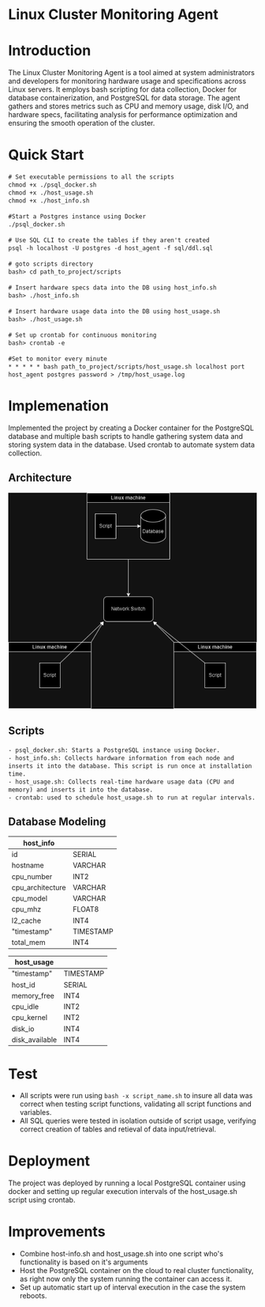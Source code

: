 # Linux Cluster Monitoring Agent

# Introduction
The Linux Cluster Monitoring Agent is a tool aimed at system administrators and developers for monitoring hardware usage and specifications across Linux servers. It employs bash scripting for data collection, Docker for database containerization, and PostgreSQL for data storage. The agent gathers and stores metrics such as CPU and memory usage, disk I/O, and hardware specs, facilitating analysis for performance optimization and ensuring the smooth operation of the cluster.

# Quick Start
```
# Set executable permissions to all the scripts
chmod +x ./psql_docker.sh
chmod +x ./host_usage.sh
chmod +x ./host_info.sh

#Start a Postgres instance using Docker
./psql_docker.sh

# Use SQL CLI to create the tables if they aren't created
psql -h localhost -U postgres -d host_agent -f sql/ddl.sql

# goto scripts directory
bash> cd path_to_project/scripts

# Insert hardware specs data into the DB using host_info.sh
bash> ./host_info.sh

# Insert hardware usage data into the DB using host_usage.sh
bash> ./host_usage.sh

# Set up crontab for continuous monitoring 
bash> crontab -e

#Set to monitor every minute
* * * * * bash path_to_project/scripts/host_usage.sh localhost port host_agent postgres password > /tmp/host_usage.log
```

# Implemenation
Implemented the project by creating a Docker container for the PostgreSQL database and multiple bash scripts to handle gathering system data and storing system data in the database. Used crontab to automate system data collection. 

## Architecture
![Alt text](assets\Architecture.png "Architecture")


## Scripts
```
- psql_docker.sh: Starts a PostgreSQL instance using Docker.
- host_info.sh: Collects hardware information from each node and inserts it into the database. This script is run once at installation time.
- host_usage.sh: Collects real-time hardware usage data (CPU and memory) and inserts it into the database. 
- crontab: used to schedule host_usage.sh to run at regular intervals.
```

## Database Modeling
| host_info        |           |
|------------------|-----------|
| id               | SERIAL    |
| hostname         | VARCHAR   |
| cpu_number       | INT2      |
| cpu_architecture | VARCHAR   |
| cpu_model        | VARCHAR   |
| cpu_mhz          | FLOAT8    |
| l2_cache         | INT4      |
| "timestamp"      | TIMESTAMP |
| total_mem        | INT4      |

| host_usage      |           |
|-----------------|-----------|
| "timestamp"     | TIMESTAMP |
| host_id         | SERIAL    |
| memory_free     | INT4      |
| cpu_idle        | INT2      |
| cpu_kernel      | INT2      |
| disk_io         | INT4      |
| disk_available  | INT4      |


# Test
- All scripts were run using ```bash -x script_name.sh``` to insure all data was correct when testing script functions, validating all script functions and variables. 
- All SQL queries were tested in isolation outside of script usage, verifying correct creation of tables and retieval of data input/retrieval.

# Deployment
The project was deployed by running a local PostgreSQL container using docker and setting up regular execution intervals of the host_usage.sh script using crontab.

# Improvements
- Combine host-info.sh and host_usage.sh into one script who's functionality is based on it's arguments
- Host the PostgreSQL container on the cloud to real cluster functionality, as right now only the system running the container can access it.
- Set up automatic start up of interval execution in the case the system reboots. 
